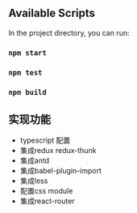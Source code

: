 ## Available Scripts

In the project directory, you can run:

### `npm start`

### `npm test`


### `npm build`


## 实现功能
- typescript 配置
- 集成redux redux-thunk
- 集成antd
- 集成babel-plugin-import
- 集成less
- 配置css module
- 集成react-router